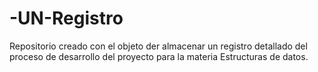 # -UN-Registro
Repositorio creado con el objeto der almacenar un registro detallado del proceso de desarrollo del proyecto para la materia Estructuras de datos.
